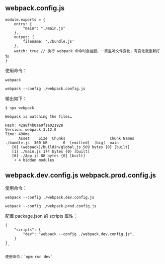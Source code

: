 ## webpack.config.js

```
module.exports = {
    entry: {
        "main": "./main.js"
    },
    output: {
        filename: './bundle.js'
    },
    watch: true // 执行 webpack 命令时会挂起，一直监听文件变化，有变化就重新打包
}
```

使用命令：

```
webpack

webpack --config ./webpack.config.js
```

输出如下：

```
$ npx webpack 

Webpack is watching the files…

Hash: 42a8f4b0ae0f1a021928
Version: webpack 3.12.0
Time: 400ms
      Asset    Size  Chunks                    Chunk Names
./bundle.js  360 kB       0  [emitted]  [big]  main
   [0] (webpack)/buildin/global.js 509 bytes {0} [built]
   [1] ./main.js 174 bytes {0} [built]
   [6] ./App.js 88 bytes {0} [built]
    + 4 hidden modules
```

## webpack.dev.config.js webpack.prod.config.js

使用命令：

```
webpack --config ./webpack.dev.config.js

webpack --config ./webpack.prod.config.js
```

配置 package.json 的 scripts 属性：

```
{
    "scripts": {
        "dev": "webpack --config ./webpack.dev.config.js",
    }
}
``

使用命令：`npm run dev`
